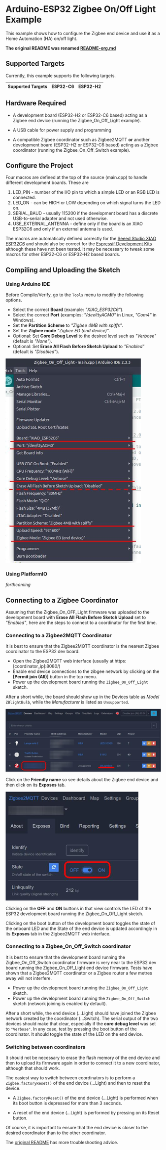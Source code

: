 # Arduino-ESP32 Zigbee On/Off Light Example

This example shows how to configure the Zigbee end device and use it as a Home Automation (HA) on/off light.

**The original README was renamed [README-org.md](README-org.md)**

## Supported Targets

Currently, this example supports the following targets.

| Supported Targets | ESP32-C6 | ESP32-H2 |
| ----------------- | -------- | -------- |

## Hardware Required

* A development board (ESP32-H2 or ESP32-C6 based) acting as a Zigbee end device (running the Zigbee_On_Off_Light example).

* A USB cable for power supply and programming

* A compatible Zigbee coordinator such as Zigbee2MQTT **or** another development board (ESP32-H2 or ESP32-C6 based) acting as a Zigbee coordinator (running the Zigbee_On_Off_Switch example).

## Configure the Project

Four macros are defined at the top of the source (main.cpp) to handle different development boards. These are
  1. LED_PIN - number of the I/O pin to which a simple LED or an RGB LED is connected.
  1. LED_ON - can be HIGH or LOW depending on which signal turns the LED on. 
  1. SERIAL_BAUD - usually 115200 if the development board has a discrete USB-to-serial adapter and not used otherwise.
  1. USE_EXTERNAL_ANTENNA - define only if the board is an XIAO ESP32C6 and only if an external antenna is used.

The macros are automatically defined correctly for the [Seeed Studio XIAO ESP32C6](https://www.seeedstudio.com/Seeed-Studio-XIAO-ESP32C6-p-5884.html) and should also be correct for the [Espressif Development Kits](https://www.espressif.com/en/products/devkits) although these have not been tested. It may be necessary to tweak some macros for other ESP32-C6 or ESP32-H2 based boards.


## Compiling and Uploading the Sketch

### Using Arduino IDE

Before Compile/Verify, go to the `Tools` menu to modify the following options.

* Select the correct **Board** (example: *"XIAO_ESP32C6"*).
* Select the correct **Port** (examples: *"/dev/ttyACM0"* in Linux, *"Com4"* in Windows).
* Set the **Partition Scheme** to *"Zigbee 4MB with spiffs"*.
* Set the **Zigbee mode** *"Zigbee ED (end device)"*.
* Optional: Set **Core Debug Level** to the desired level such as *"Verbose"* (default is *"None"*).
* Optional: Set **Erase All Flash Before Sketch Upload** to *"Enabled"* (default is *"Disabled"*).

![IDE-Tools-screenshot](../tools_config.jpg)

### Using PlatformIO

*forthcoming*

## Connecting to a Zigbee Coordinator

Assuming that the Zigbee_On_OFF_Light firmware was uploaded to the development board with **Erase All Flash Before Sketch Upload** set to *"Enabled"*, here are the steps to connect to a coordinator for the first time.

### Connecting to a Zigbee2MQTT Coordinator

It is best to ensure that the Zigbee2MQTT coordinator is the nearest Zigbee coordinator to the ESP32 dev board. 

- Open the Zigbee2MQTT web interface (usually at https:[coordinator_ip]:8080/)
- Enable end device connections to the zibgee network by clicking on the **[Permit join (All)]** button in the top menu.
- Power up the development board running the `Zigbee_On_Off_Light` sketch.

After a short while, the board should show up in the Devices table as *Model* `ZBlightBulb`, while the *Manufacturer* is listed as `Unsupported`.

![](../zigbee2mqtt_devices.jpg)

Click on the **Friendly name** so see details about the Zigbee end device and then click on its **Exposes** tab.

![](../zigbee2mqtt_state.jpg)

Clicking on the **OFF** and **ON** buttons in that view controls the LED of the  ESP32 development board running the Zigbee_On_Off_Light sketch. 

Clicking on the boot button of the development board toggles the state of the onboard LED and the State of the end device is updated accordingly in its **Exposes** tab in the Zigbee2MQTT web interface. 


### Connecting to a Zigbee_On_Off_Switch coordinator

It is best to ensure that the development board running the Zigbee_On_Off_Switch coordinator firmware is very near to the ESP32 dev board running the Zigbee_On_Off_Light end device firmware. Tests have shown that a Zigbee2MQTT coordinator or a Zigbee router a few metres away will not interfere.

- Power up the development board running the `Zigbee_On_Off_Light` sketch.
- Power up the development board running the `Zigbee_On_Off_Switch` sketch (network joining is enabled by default).

After a short while, the end device (...Light) should have joined the Zigbee network created by the coordinator (...Switch). The serial output of the two devices should make that clear, especially if the **core debug level** was set to `"Verbose"`. In any case, test by pressing the boot button of the coordinator. It should toggle the state of the LED on the end device.

### Switching between coordinators

It should not be necessary to erase the flash memory of the end device and then to upload its firmware again in order to connect it to a new coordinator, although that should work.

The easiest way to switch between coordinators is to perform a `Zigbee.factoryReset()` of the end device (...Light) and then to reset the device.

  - A `Zigbee.factoryReset()` of the end device (...Light) is performed when its boot button is depressed for more than 3 seconds.

  - A reset of the end device (...Light) is performed by pressing on its Reset button.

Of course, it is important to ensure that the end device is closer to the desired coordinator than to the other coordinator.

The [original README](README-org.md) has more troubleshooting advice.
